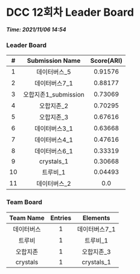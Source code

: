 # DCC 12회차 Leader Board
***Time: 2021/11/06 14:54***

### Leader Board

|#|Submission Name|Score(ARI)|
|:---:|:---:|:---:|
|1|데이터버스_5|0.91576|
|2|데이터버스7_1|0.88177|
|3|오합지존1_submission|0.73069|
|4|오합지존_2|0.70295|
|5|오합지존_3|0.67616|
|6|데이터버스3_1|0.63668|
|7|데이터버스4_1|0.47616|
|8|데이터버스6_1|0.33319|
|9|crystals_1|0.30668|
|10|트루비_1|0.04493|
|11|데이터버스_2|0.0|

### Team Board

|Team Name|Entries|Elements|
|:---:|:---:|:---:|
|데이터버스|1|데이터버스7_1|
|트루비|1|트루비_1|
|오합지존|1|오합지존_3|
|crystals|1|crystals_1|
